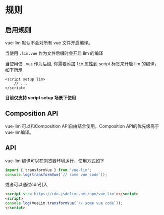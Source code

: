<!--
 * @Author: chenzhongsheng
 * @Date: 2024-07-17 17:24:30
 * @Description: Coding something
-->
# 规则

## 启用规则

vue-lim 默认不会对所有 vue 文件开启编译。

当使用 `.lim.vue` 作为文件后缀时会开启 lim 的编译

当使用仅 `.vue` 作为后缀, 你需要添加 `lim` 属性到 script 标签来开启 lim 的编译，如下所示

```vue
<script setup lim>
    // ...
</script>
```

**目前仅支持 script setup 场景下使用**

## Composition API

vue-lim 可以和Composition API自由结合使用，Composition API的优先级高于vue-lim编译。

## API

vue-lim 编译可以在浏览器环境运行，使用方式如下

```js
import { transformVue } from 'vue-lim';
console.log(transformVue(`// some vue code`));
```

或者可以通过cdn引入

```html
<script src='https://cdn.jsdelivr.net/npm/vue-lim'></script>
<script>
console.log(VueLim.transformVue(`// some vue code`));
</script>
```
